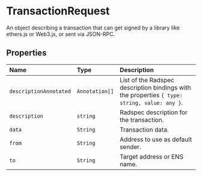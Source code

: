 # TransactionRequest

An object describing a transaction that can get signed by a library like ethers.js or Web3.js, or sent via JSON-RPC.

## Properties

| Name | Type | Description |
| :--- | :--- | :--- |
| `descriptionAnnotated` | `Annotation[]` | List of the Radspec description bindings with the properties `{ type: string, value: any }`. |
| `description` | `string` | Radspec description for the transaction. |
| `data` | `String` | Transaction data. |
| `from` | `String` | Address to use as default sender. |
| `to` | `String` | Target address or ENS name. |


